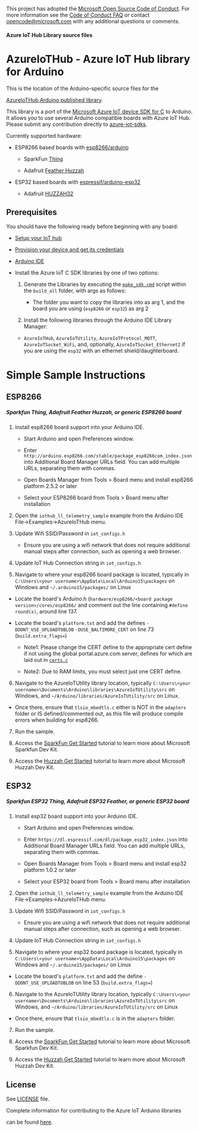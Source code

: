 This project has adopted the [Microsoft Open Source Code of Conduct](https://opensource.microsoft.com/codeofconduct/). For more information see the [Code of Conduct FAQ](https://opensource.microsoft.com/codeofconduct/faq/) or contact [opencode@microsoft.com](mailto:opencode@microsoft.com) with any additional questions or comments.

#### Azure IoT Hub Library source files


# AzureIoTHub - Azure IoT Hub library for Arduino

This is the location of the Arduino-specific source files for the

[AzureIoTHub Arduino published library](https://github.com/Azure/azure-iot-arduino). 

This library is a port of the [Microsoft Azure IoT device SDK for C](https://github.com/Azure/azure-iot-sdk-c/blob/master/readme.md) to Arduino. It allows you to use several Arduino compatible boards with Azure IoT Hub. Please submit any contribution directly to [azure-iot-sdks](https://github.com/Azure/azure-iot-sdks).

Currently supported hardware:

- ESP8266 based boards with [esp8266/arduino](https://github.com/esp8266/arduino)

  - SparkFun [Thing](https://www.sparkfun.com/products/13711)

  - Adafruit [Feather Huzzah](https://www.adafruit.com/products/2821)
  
- ESP32 based boards with [espressif/arduino-esp32](https://github.com/espressif/arduino-esp32)
  
  - Adafruit [HUZZAH32](https://www.adafruit.com/product/3405)

## Prerequisites

You should have the following ready before beginning with any board:

-   [Setup your IoT hub](https://github.com/Azure/azure-iot-device-ecosystem/blob/master/setup_iothub.md)

-   [Provision your device and get its credentials](https://github.com/Azure/azure-iot-device-ecosystem/blob/master/setup_iothub.md#create-new-device-in-the-iot-hub-device-identity-registry)

-   [Arduino IDE](https://www.arduino.cc/en/Main/Software)

-   Install the Azure IoT C SDK libraries by one of two options:
	1. Generate the Libraries by executing the [`make_sdk.cmd`](https://github.com/Azure/azure-iot-pal-arduino/blob/master/build_all/make_sdk.cmd) script within the `build_all` folder, with args as follows:
		- The folder you want to copy the libraries into as arg 1, and the board you are using (`esp8266` or `esp32`) as arg 2
	
	2. Install the following libraries through the Arduino IDE Library Manager:
	-   `AzureIoTHub`, `AzureIoTUtility`, `AzureIoTProtocol_MQTT`, `AzureIoTSocket_WiFi`, and, optionally, `AzureIoTSocket_Ethernet2` if you are using the `esp32` with an ethernet shield/daughterboard.
	
# Simple Sample Instructions

## ESP8266

##### Sparkfun Thing, Adafruit Feather Huzzah, or generic ESP8266 board

1. Install esp8266 board support into your Arduino IDE.

    - Start Arduino and open Preferences window.

    - Enter `http://arduino.esp8266.com/stable/package_esp8266com_index.json` into Additional Board Manager URLs field. You can add multiple URLs, separating them with commas.

    - Open Boards Manager from Tools > Board menu and install esp8266 platform 2.5.2 or later

    - Select your ESP8266 board from Tools > Board menu after installation

2. Open the `iothub_ll_telemetry_sample` example from the Arduino IDE File->Examples->AzureIoTHub menu.

3. Update Wifi SSID/Password in `iot_configs.h`

    - Ensure you are using a wifi network that does not require additional manual steps after connection, such as opening a web browser.

4. Update IoT Hub Connection string in `iot_configs.h`

5. Navigate to where your esp8266 board package is located, typically in `C:\Users\<your username>\AppData\Local\Arduino15\packages` on Windows and `~/.arduino15/packages/` on Linux
	
- Locate the board's Arduino.h (`hardware/esp8266/<board package version>/cores/esp8266/` and comment out the line containing `#define round(x)`, around line 137.

- Locate the board's `platform.txt` and add the defines `-DDONT_USE_UPLOADTOBLOB` `-DUSE_BALTIMORE_CERT` on line 73 (`build.extra_flags=`) 
	
	- Note1: Please change the CERT define to the appropriate cert define if not using the global portal.azure.com server, defines for which are laid out in [`certs.c`](https://github.com/Azure/azure-iot-sdk-c/blob/master/certs/certs.c)
	
	- Note2: Due to RAM limits, you must select just one CERT define.

6. Navigate to the AzureIoTUtility library location, typically `C:\Users\<your username>\Documents\Arduino\libraries\AzureIoTUtility\src` on Windows, and `~/Arduino/libraries/AzureIoTUtility/src` on Linux.
- Once there, ensure that `tlsio_mbedtls.c` either is NOT in the `adapters` folder or IS defined/commented out, as this file will produce compile errors when building for esp8266.

7. Run the sample.
	
8. Access the [SparkFun Get Started](https://azure.microsoft.com/en-us/documentation/samples/iot-hub-c-thingdev-getstartedkit/) tutorial to learn more about Microsoft Sparkfun Dev Kit.

9. Access the [Huzzah Get Started](https://azure.microsoft.com/en-us/documentation/samples/iot-hub-c-huzzah-getstartedkit/) tutorial to learn more about Microsoft Huzzah Dev Kit.

## ESP32

##### Sparkfun ESP32 Thing, Adafruit ESP32 Feather, or generic ESP32 board

1. Install esp32 board support into your Arduino IDE.

    - Start Arduino and open Preferences window.

    - Enter `https://dl.espressif.com/dl/package_esp32_index.json` into Additional Board Manager URLs field. You can add multiple URLs, separating them with commas.

    - Open Boards Manager from Tools > Board menu and install esp32 platform 1.0.2 or later

    - Select your ESP32 board from Tools > Board menu after installation

2. Open the `iothub_ll_telemetry_sample` example from the Arduino IDE File->Examples->AzureIoTHub menu.

3. Update Wifi SSID/Password in `iot_configs.h`

    - Ensure you are using a wifi network that does not require additional manual steps after connection, such as opening a web browser.

4. Update IoT Hub Connection string in `iot_configs.h`

5. Navigate to where your esp32 board package is located, typically in `C:\Users\<your username>\AppData\Local\Arduino15\packages` on Windows and `~/.arduino15/packages/` on Linux

- Locate the board's `platform.txt` and add the define `-DDONT_USE_UPLOADTOBLOB` on line 53 (`build.extra_flags=`) 
	
6. Navigate to the AzureIoTUtility library location, typically `C:\Users\<your username>\Documents\Arduino\libraries\AzureIoTUtility\src` on Windows, and `~/Arduino/libraries/AzureIoTUtility/src` on Linux
- Once there, ensure that `tlsio_mbedtls.c` is in the `adapters` folder.

7. Run the sample.
	
8. Access the [SparkFun Get Started](https://azure.microsoft.com/en-us/documentation/samples/iot-hub-c-thingdev-getstartedkit/) tutorial to learn more about Microsoft Sparkfun Dev Kit.

9. Access the [Huzzah Get Started](https://azure.microsoft.com/en-us/documentation/samples/iot-hub-c-huzzah-getstartedkit/) tutorial to learn more about Microsoft Huzzah Dev Kit.

## License

See [LICENSE](LICENSE) file.


[azure-certifiedforiot]:  http://azure.com/certifiedforiot

[Microsoft-Azure-Certified-Badge]: images/Microsoft-Azure-Certified-150x150.png (Microsoft Azure Certified)

Complete information for contributing to the Azure IoT Arduino libraries

can be found [here](https://github.com/Azure/azure-iot-pal-arduino).

